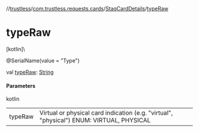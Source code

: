 //[trustless](../../../index.md)/[com.trustless.requests.cards](../index.md)/[StaqCardDetails](index.md)/[typeRaw](type-raw.md)

# typeRaw

[kotlin]\

@SerialName(value = &quot;Type&quot;)

val [typeRaw](type-raw.md): [String](https://kotlinlang.org/api/latest/jvm/stdlib/kotlin/-string/index.html)

#### Parameters

kotlin

| | |
|---|---|
| typeRaw | Virtual or physical card indication (e.g. &quot;virtual&quot;, &quot;physical&quot;) ENUM:  VIRTUAL, PHYSICAL |
